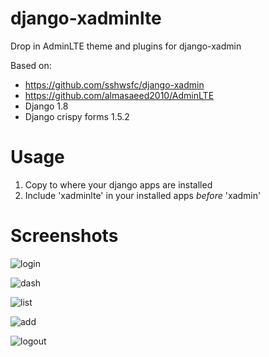 # django-xadminlte
Drop in AdminLTE theme and plugins for django-xadmin 

Based on:

- https://github.com/sshwsfc/django-xadmin
- https://github.com/almasaeed2010/AdminLTE
- Django 1.8
- Django crispy forms 1.5.2

# Usage

1. Copy to where your django apps are installed
2. Include 'xadminlte' in your installed apps _before_ 'xadmin'

# Screenshots
![login](https://lh3.googleusercontent.com/GikibhUn1XrXKgS5cUKVH1HSQa-94lk0_V6N1sJWSycCOmqg5twAcRykFGeAX0vC3jIibd8Bq-iqLXrAskmQXGA6PlesjvfG4BCVHrkXOnIrqJbPegMZw6QArYdNvacltsbSZqhp)

![dash](https://lh6.googleusercontent.com/tX9-ZwK_mJeZeqjsTfl8sQuY1HV6VKFQ8zJNuj6CtUiF3-9QF29AU_ct3mnKVFkR51SCZmw3YJMcQyIEBvG6BaP1rXfLac7kREsl1lEXqjwfdotiY4dIgs9fOmqdMhzPQg9gFEa-)

![list](https://lh6.googleusercontent.com/QEvq0CzR29scLYhFlyfMYKj75IrqwVITu5NHsNTWPAjIIOXjurk4Mml-a9BzG2u-DiLr127pOzcpyfvejU3PLPsWSbDiJpXo6_FN9KC8N_DyXJjT_G48Z9oFd4eQfCuBaSxVjeKm)

![add](https://lh5.googleusercontent.com/x_8lKV8ONTJRjbufpXq04n9x8vs-MkDCzS98BNdku1Z0RUscDsDdwQwJ-5ApTY6Q8Ca4y1Xbdig1P9gG2HqhV8OW8C2hpttFF_LD34okCipHWPpBe5T1BMlw8q-_UbuUJMxYl8bk)

![logout](https://lh3.googleusercontent.com/7LHTy2E6kc1NpEz46UhP6WHbPxrJhCLnnRoJO58uKoNaR8Bv8eykqLMCHUqjynlzWj5hx6n8A5IJr7goZ3u7L_qEvJigMysJxeNK5zm-9xnZ2kyQvxVG5UYt_U8EyjCZ0mY2enVC)
